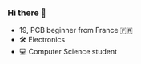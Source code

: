 ### Hi there 👋


- 19, PCB beginner from France 🇫🇷
- 🛠 Electronics 
- 💻 Computer Science student 




